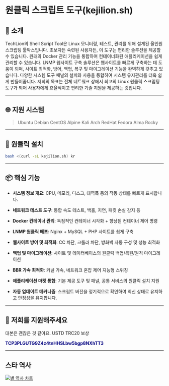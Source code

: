 
# 원클릭 스크립트 도구(kejilion.sh)

## 📜 소개
TechLion의 Shell Script Tool은 Linux 모니터링, 테스트, 관리를 위해 설계된 올인원 스크립팅 툴박스입니다. 초보자든 숙련된 사용자든, 이 도구는 편리한 솔루션을 제공할 수 있습니다. 원래의 Docker 관리 기능을 통합하여 컨테이너화된 애플리케이션을 쉽게 관리할 수 있습니다. LNMP 웹사이트 구축 솔루션은 웹사이트를 빠르게 구축하는 데 도움이 되며, 사이트 최적화, 방어, 백업, 복구 및 마이그레이션 기능을 완벽하게 갖추고 있습니다. 다양한 시스템 도구 패널의 설치와 사용을 통합하여 시스템 유지관리를 더욱 쉽게 만들어줍니다. 저희의 목표는 전체 네트워크 상에서 최고의 Linux 원클릭 스크립팅 도구가 되어 사용자에게 효율적이고 편리한 기술 지원을 제공하는 것입니다.

***

## 🌐 지원 시스템
>Ubuntu
>Debian
>CentOS
>Alpine
>Kali
>Arch
>RedHat
>Fedora
>Alma
>Rocky
***


## 🚀 원클릭 설치
```bash
bash <(curl -sL kejilion.sh) kr
```

***
## 📦 핵심 기능

- **시스템 정보 개요**: CPU, 메모리, 디스크, 대역폭 등의 작동 상태를 빠르게 표시합니다.

- **네트워크 테스트 도구**: 통합 속도 테스트, 백홀, 지연, 패킷 손실 감지 등

- **Docker 컨테이너 관리**: 독점적인 컨테이너 시각화 + 향상된 컨테이너 제어 명령

- **LNMP 원클릭 배포**: Nginx + MySQL + PHP 사이트를 쉽게 구축

- **웹사이트 방어 및 최적화**: CC 차단, 크롤러 차단, 방화벽 자동 구성 및 성능 최적화

- **백업 및 마이그레이션**: 사이트 및 데이터베이스의 원클릭 백업/복원/원격 마이그레이션

- **BBR 가속 최적화**: 커널 가속, 네트워크 혼잡 제어 지능형 스위칭

- **애플리케이션 마켓 통합**: 기본 제공 도구 및 패널, 공통 서비스의 원클릭 설치 지원

- **자동 업데이트 메커니즘**: 스크립트 버전을 정기적으로 확인하여 최신 상태로 유지하고 안정성을 유지합니다.

***

## 💖 저희를 지원해주세요
대본은 괜찮은 것 같아요. USTD TRC20 보상

<strong style="color: navy;">TCP3PLGUTG9Z4z4tnHHSLbw5bgp8NXhTT3</strong>

***

## 스타 역사
[![별 역사 차트](https://api.star-history.com/svg?repos=kejilion/sh&type=Date)](https://star-history.com/#kejilion/sh&Date)
